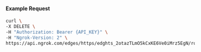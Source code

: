 <!-- Code generated for API Clients. DO NOT EDIT. -->

#### Example Request

```bash
curl \
-X DELETE \
-H "Authorization: Bearer {API_KEY}" \
-H "Ngrok-Version: 2" \
https://api.ngrok.com/edges/https/edghts_2otazTLmO5kCxKE6Ve0iMrz5EgN/routes/edghtsrt_2otazP3yqzgnWWSqNMjOsIgncou/backend
```
